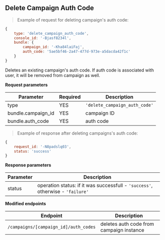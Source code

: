 ## Delete Campaign Auth Code

> Example of request for deleting campaign's auth code:

```javascript
{
	type: 'delete_campaign_auth_code',
	console_id: '-Bjasf8234l',
	bundle: {
		campaign_id: '-Kha84laiFaj',
		auth_code: '5ae5bf46-2a47-477d-973e-a5dacda42f1c'
	}
}
```

Deletes an existing campaign's auth code. If auth code is associated with user, it will be removed from campaign as well.

**Request parameters**

Parameter  | Required | Description
-----------|----------|------------
type | YES | `'delete_campaign_auth_code'`
bundle.campaign_id | YES | campaign ID
bundle.auth_code | YES | auth code

> Example of response after deleting campaigns's auth code:

```javascript
{
	request_id: '-N8padslq03',
	status: 'success'
}
```

**Response parameters**

Parameter  | Description
-----------|------------
status | operation status: if it was successfull - `'success'`, otherwise  - `'failure'`

**Modified endpoints**

Endpoint  | Description
-----------|------------
`/campaigns/[campaign_id]/auth_codes` | deletes auth code from campaign instance
